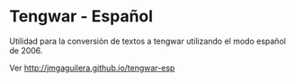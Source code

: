 # Tengwar - Español

Utilidad para la conversión de textos a tengwar utilizando el modo español de 2006.

Ver http://jmgaguilera.github.io/tengwar-esp
